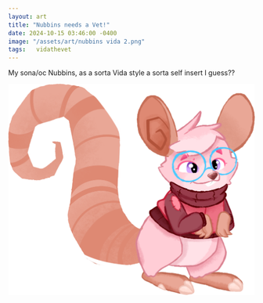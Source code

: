 ```yaml
---
layout: art
title: "Nubbins needs a Vet!"
date: 2024-10-15 03:46:00 -0400
image: "/assets/art/nubbins vida 2.png"
tags:   vidathevet
---
```


My sona/oc Nubbins, as a sorta Vida style a sorta self insert I guess??

<img src= "/assets/art/nubbins vida.png"  style="max-width:100%;max-height:100vh">